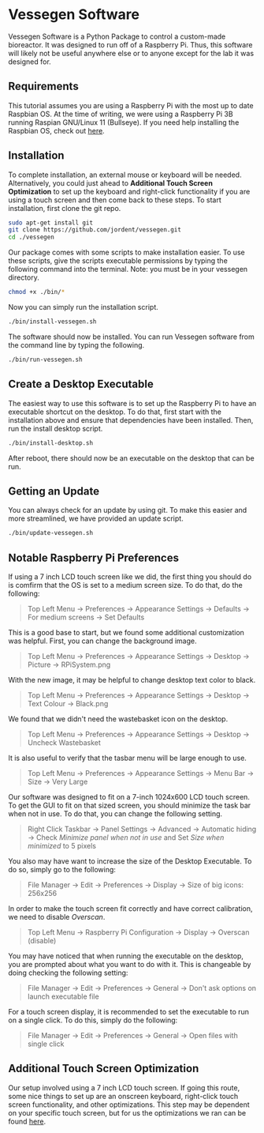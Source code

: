 # **Vessegen Software**

Vessegen Software is a Python Package to control a custom-made bioreactor. It was designed to run off of a Raspberry Pi. Thus, this software will likely not be useful anywhere else or to anyone except for the lab it was designed for.

## **Requirements**

This tutorial assumes you are using a Raspberry Pi with the most up to date Raspbian OS. At the time of writing, we were using a Raspberry Pi 3B running Raspian GNU/Linux 11 (Bullseye). If you need help installing the Raspbian OS, check out [here](https://www.raspberrypi.com/software/).

## **Installation**

To complete installation, an external mouse or keyboard will be needed. Alternatively, you could just ahead to **Additional Touch Screen Optimization** to set up the keyboard and right-click functionality if you are using a touch screen and then come back to these steps. To start installation, first clone the git repo.

```bash
sudo apt-get install git
git clone https://github.com/jordent/vessegen.git
cd ./vessegen
```

Our package comes with some scripts to make installation easier. To use these scripts, give the scripts executable permissions by typing the following command into the terminal. Note: you must be in your vessegen directory.

```bash
chmod +x ./bin/*
```

Now you can simply run the installation script.

```bash
./bin/install-vessegen.sh
```
The software should now be installed. You can run Vessegen software from the command line by typing the following.
```bash
./bin/run-vessegen.sh
```

## **Create a Desktop Executable**

The easiest way to use this software is to set up the Raspberry Pi to have an executable shortcut on the desktop. To do that, first start with the installation above and ensure that dependencies have been installed. Then, run the install desktop script.

```bash
./bin/install-desktop.sh
```

After reboot, there should now be an executable on the desktop that can be run.

## Getting an Update

You can always check for an update by using git. To make this easier and more streamlined, we have provided an update script.

```bash
./bin/update-vessegen.sh
```

## **Notable Raspberry Pi Preferences**
If using a 7 inch LCD touch screen like we did, the first thing you should do is comfirm that the OS is set to a medium screen size. To do that, do the following:

> Top Left Menu &rarr; Preferences &rarr; Appearance Settings &rarr; Defaults &rarr; For medium screens &rarr; Set Defaults

This is a good base to start, but we found some additional customization was helpful. First, you can change the background image.

> Top Left Menu &rarr; Preferences &rarr; Appearance Settings &rarr; Desktop &rarr; Picture &rarr; RPiSystem.png

With the new image, it may be helpful to change desktop text color to black.

> Top Left Menu &rarr; Preferences &rarr; Appearance Settings &rarr; Desktop &rarr; Text Colour &rarr; Black.png

We found that we didn't need the wastebasket icon on the desktop.

> Top Left Menu &rarr; Preferences &rarr; Appearance Settings &rarr; Desktop &rarr; Uncheck Wastebasket

It is also useful to verify that the tasbar menu will be large enough to use.

> Top Left Menu &rarr; Preferences &rarr; Appearance Settings &rarr; Menu Bar &rarr; Size &rarr; Very Large

Our software was designed to fit on a 7-inch 1024x600 LCD touch screen. To get the GUI to fit on that sized screen, you should minimize the task bar when not in use. To do that, you can change the following setting.

> Right Click Taskbar &rarr; Panel Settings &rarr; Advanced &rarr; Automatic hiding &rarr; Check *Minimize panel when not in use* and Set *Size when minimized* to 5 pixels

You also may have want to increase the size of the Desktop Executable. To do so, simply go to the following:

> File Manager &rarr; Edit &rarr; Preferences &rarr; Display &rarr; Size of big icons: 256x256

In order to make the touch screen fit correctly and have correct calibration, we need to disable *Overscan*.

> Top Left Menu &rarr; Raspberry Pi Configuration &rarr; Display &rarr; Overscan (disable)

You may have noticed that when running the executable on the desktop, you are prompted about what you want to do with it. This is changeable by doing checking the following setting:

> File Manager &rarr; Edit &rarr; Preferences &rarr; General &rarr; Don't ask options on launch executable file

For a touch screen display, it is recommended to set the executable to run on a single click. To do this, simply do the following:

> File Manager &rarr; Edit &rarr; Preferences &rarr; General &rarr; Open files with single click

## **Additional Touch Screen Optimization**
Our setup involved using a 7 inch LCD touch screen. If going this route, some nice things to set up are an onscreen keyboard, right-click touch screen functionality, and other optimizations. This step may be dependent on your specific touch screen, but for us the optimizations we ran can be found [here](https://docs.sunfounder.com/projects/ts-7/en/latest/quick_user_guide.html).
